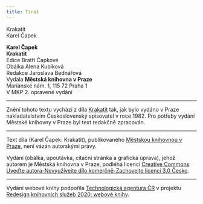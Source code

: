```yaml
---
title: Tiráž
---
```


Krakatit  
Karel Čapek  
[^1]: Brizance (franc.) – tříštivost. _Pozn. red_.  
[^2]: Ve velkém. _Pozn. red_.  
[^3]: Kupředu! _Pozn. red_.  
[^4]: Ulstr – těžký zimní kabát. _Pozn. red_.  
[^5]: Frýzek – vlys. _Pozn. red_.  
[^6]: Překlad O. Vaňorného (1921).  
[^7]: Amence (lat.) – zmatenost. _Pozn. red_.  
[^8]: Divinace (lat.) – tušení, předvídání. _Pozn. red_.  
[^9]: Kybelé, podle řecké mytologie maloasijská „velká matka bohů“, matka veškerého života. _Pozn. red_.  
[^10]: L. Buchner (1824–1899) – něm. lékař a filozof s radikálně materialistickými názory. _Pozn. red_.  
[^11]: Bootes (lat.) – souhvězdí Pastýře. _Pozn. red_.  
[^12]: Ženerózní /generózní (franc.) – šlechetný. _Pozn. red_.  
[^13]: Očekávám tě, P. S. Pozor, K. dorazil z Hamburku… _Pozn. red_.  
[^14]: Jinak na to K. přijde. _Pozn. red_.  
[^15]: „Jednomu jest vznešenou, nebeskou bohyní, druhému vydatnou krávou, která mu dává mléko.“ Schillerův epigram, překlad O. Vaňorný. _Pozn. red_.  
[^16]: Nauen – německé město, v němž byla r. 1906 založena nejstarší německá radiostanice. _Pozn. red._  
[^17]: Makao /macao – karetní hra. _Pozn. red_.  
[^18]: Aiás – hrdina Homérovy Iliady, nejvyšší a nejsilnější ze všech Achájců. _Pozn. red_.  
[^19]: Laissez-passer (franc.) – propustka. _Pozn. red_.  
[^20]: Chaise longue (franc.) – lehátko. _Pozn. red_.  
[^21]: Želví polévka. _Pozn. red_.  
[^22]: Bej / beg (tur.) – islámský panovník, později nižší hodnostář či úředník. _Pozn. red_.  
[^23]: Galop (franc.) – klus. _Pozn. red_.  
[^24]: Fraktura femoris (lat.) – zlomenina stehenní kosti. _Pozn. red_.  
[^25]: Swedenborg, Imanuel (1688–1772) – švéd. přírodovědec, známý mj. svými teozofickými vizemi. _Pozn. red_.  
[^26]: Cousine (franc.) – bratranec. _Pozn. red_.  
[^27]: Můj strýc. _Pozn. red_.  
[^28]: Velký umělec. _Pozn. red_.  
[^29]: Učitel tance. _Pozn. red_.  
[^30]: Elože (řec.) – chvalořeč, pochvala. _Pozn. red_.  
[^31]: To je hloupé. _Pozn. red_.  
[^32]: Kakemono (jap.) – svitkový závěsný obraz. _Pozn. red_.  
[^33]: Konfinace – úřední příkaz k pobytu na určeném místě, omezení volného pohybu. _Pozn. red_.  
[^34]: Inkulpace – obvinění. _Pozn. red_.  
[^35]: Dernier cri (franc.) – dosl. poslední výkřik. _Pozn. red_.  
[^36]: Komtur (franc.) – vyšší hodnostář rytířského řádu. _Pozn. red_.  
[^37]: Dreadnought (angl.) – pův. název bitevní lodi (Ničeho se neboj), obecné označení pro takový typ lodí. _Pozn. red_.  
[^38]: Velmi laskavý. _Pozn. red_.  
[^39]: Bunčuk (tur.) – vojenský odznak (žerď s koňským ohonem). _Pozn. red_.  
[^40]: Extra statum (lat.) – mimo stav, mimořádně. _Pozn. red_.  
[^41]: Sapér (franc.) – ženista. _Pozn. red_.  
[^42]: Peignoir (franc.) – župan. _Pozn. red_.  
[^43]: Kontribuce – peněžní dávky vymáhané okupační mocí na obyvatelstvu obsazeného území. _Pozn. red_.  
[^44]: Tastr (něm.) – tlačítko, vypínač. _Pozn. red_.  
[^45]: Sláva vítězství! _Pozn. red_.  
[^46]: Mitrajéza (z franc. mitrailleuse) – palná zbraň, předchůdce kulometu. _Pozn. red_.  
V MKP 1. elektronické vydání z 10. 10. 2022.

  
[^1]: Brizance (franc.) – tříštivost. _Pozn. red_.  
[^2]: Ve velkém. _Pozn. red_.  
[^3]: Kupředu! _Pozn. red_.  
[^4]: Ulstr – těžký zimní kabát. _Pozn. red_.  
[^5]: Frýzek – vlys. _Pozn. red_.  
[^6]: Překlad O. Vaňorného (1921).  
[^7]: Amence (lat.) – zmatenost. _Pozn. red_.  
[^8]: Divinace (lat.) – tušení, předvídání. _Pozn. red_.  
[^9]: Kybelé, podle řecké mytologie maloasijská „velká matka bohů“, matka veškerého života. _Pozn. red_.  
[^10]: L. Buchner (1824–1899) – něm. lékař a filozof s radikálně materialistickými názory. _Pozn. red_.  
[^11]: Bootes (lat.) – souhvězdí Pastýře. _Pozn. red_.  
[^12]: Ženerózní /generózní (franc.) – šlechetný. _Pozn. red_.  
[^13]: Očekávám tě, P. S. Pozor, K. dorazil z Hamburku… _Pozn. red_.  
[^14]: Jinak na to K. přijde. _Pozn. red_.  
[^15]: „Jednomu jest vznešenou, nebeskou bohyní, druhému vydatnou krávou, která mu dává mléko.“ Schillerův epigram, překlad O. Vaňorný. _Pozn. red_.  
[^16]: Nauen – německé město, v němž byla r. 1906 založena nejstarší německá radiostanice. _Pozn. red._  
[^17]: Makao /macao – karetní hra. _Pozn. red_.  
[^18]: Aiás – hrdina Homérovy Iliady, nejvyšší a nejsilnější ze všech Achájců. _Pozn. red_.  
[^19]: Laissez-passer (franc.) – propustka. _Pozn. red_.  
[^20]: Chaise longue (franc.) – lehátko. _Pozn. red_.  
[^21]: Želví polévka. _Pozn. red_.  
[^22]: Bej / beg (tur.) – islámský panovník, později nižší hodnostář či úředník. _Pozn. red_.  
[^23]: Galop (franc.) – klus. _Pozn. red_.  
[^24]: Fraktura femoris (lat.) – zlomenina stehenní kosti. _Pozn. red_.  
[^25]: Swedenborg, Imanuel (1688–1772) – švéd. přírodovědec, známý mj. svými teozofickými vizemi. _Pozn. red_.  
[^26]: Cousine (franc.) – bratranec. _Pozn. red_.  
[^27]: Můj strýc. _Pozn. red_.  
[^28]: Velký umělec. _Pozn. red_.  
[^29]: Učitel tance. _Pozn. red_.  
[^30]: Elože (řec.) – chvalořeč, pochvala. _Pozn. red_.  
[^31]: To je hloupé. _Pozn. red_.  
[^32]: Kakemono (jap.) – svitkový závěsný obraz. _Pozn. red_.  
[^33]: Konfinace – úřední příkaz k pobytu na určeném místě, omezení volného pohybu. _Pozn. red_.  
[^34]: Inkulpace – obvinění. _Pozn. red_.  
[^35]: Dernier cri (franc.) – dosl. poslední výkřik. _Pozn. red_.  
[^36]: Komtur (franc.) – vyšší hodnostář rytířského řádu. _Pozn. red_.  
[^37]: Dreadnought (angl.) – pův. název bitevní lodi (Ničeho se neboj), obecné označení pro takový typ lodí. _Pozn. red_.  
[^38]: Velmi laskavý. _Pozn. red_.  
[^39]: Bunčuk (tur.) – vojenský odznak (žerď s koňským ohonem). _Pozn. red_.  
[^40]: Extra statum (lat.) – mimo stav, mimořádně. _Pozn. red_.  
[^41]: Sapér (franc.) – ženista. _Pozn. red_.  
[^42]: Peignoir (franc.) – župan. _Pozn. red_.  
[^43]: Kontribuce – peněžní dávky vymáhané okupační mocí na obyvatelstvu obsazeného území. _Pozn. red_.  
[^44]: Tastr (něm.) – tlačítko, vypínač. _Pozn. red_.  
[^45]: Sláva vítězství! _Pozn. red_.  
[^46]: Mitrajéza (z franc. mitrailleuse) – palná zbraň, předchůdce kulometu. _Pozn. red_.  
V MKP 1. elektronické vydání z 10. 10. 2022.

**Karel Čapek**  
**Krakatit**  
Edice Bratři Čapkové  
Obálka Alena Kubíková  
Redakce Jaroslava Bednářová  
Vydala **Městská knihovna v Praze**  
Mariánské nám. 1, 115 72 Praha 1  
V MKP 2. opravené vydání  
[^1]: Brizance (franc.) – tříštivost. _Pozn. red_.  
[^2]: Ve velkém. _Pozn. red_.  
[^3]: Kupředu! _Pozn. red_.  
[^4]: Ulstr – těžký zimní kabát. _Pozn. red_.  
[^5]: Frýzek – vlys. _Pozn. red_.  
[^6]: Překlad O. Vaňorného (1921).  
[^7]: Amence (lat.) – zmatenost. _Pozn. red_.  
[^8]: Divinace (lat.) – tušení, předvídání. _Pozn. red_.  
[^9]: Kybelé, podle řecké mytologie maloasijská „velká matka bohů“, matka veškerého života. _Pozn. red_.  
[^10]: L. Buchner (1824–1899) – něm. lékař a filozof s radikálně materialistickými názory. _Pozn. red_.  
[^11]: Bootes (lat.) – souhvězdí Pastýře. _Pozn. red_.  
[^12]: Ženerózní /generózní (franc.) – šlechetný. _Pozn. red_.  
[^13]: Očekávám tě, P. S. Pozor, K. dorazil z Hamburku… _Pozn. red_.  
[^14]: Jinak na to K. přijde. _Pozn. red_.  
[^15]: „Jednomu jest vznešenou, nebeskou bohyní, druhému vydatnou krávou, která mu dává mléko.“ Schillerův epigram, překlad O. Vaňorný. _Pozn. red_.  
[^16]: Nauen – německé město, v němž byla r. 1906 založena nejstarší německá radiostanice. _Pozn. red._  
[^17]: Makao /macao – karetní hra. _Pozn. red_.  
[^18]: Aiás – hrdina Homérovy Iliady, nejvyšší a nejsilnější ze všech Achájců. _Pozn. red_.  
[^19]: Laissez-passer (franc.) – propustka. _Pozn. red_.  
[^20]: Chaise longue (franc.) – lehátko. _Pozn. red_.  
[^21]: Želví polévka. _Pozn. red_.  
[^22]: Bej / beg (tur.) – islámský panovník, později nižší hodnostář či úředník. _Pozn. red_.  
[^23]: Galop (franc.) – klus. _Pozn. red_.  
[^24]: Fraktura femoris (lat.) – zlomenina stehenní kosti. _Pozn. red_.  
[^25]: Swedenborg, Imanuel (1688–1772) – švéd. přírodovědec, známý mj. svými teozofickými vizemi. _Pozn. red_.  
[^26]: Cousine (franc.) – bratranec. _Pozn. red_.  
[^27]: Můj strýc. _Pozn. red_.  
[^28]: Velký umělec. _Pozn. red_.  
[^29]: Učitel tance. _Pozn. red_.  
[^30]: Elože (řec.) – chvalořeč, pochvala. _Pozn. red_.  
[^31]: To je hloupé. _Pozn. red_.  
[^32]: Kakemono (jap.) – svitkový závěsný obraz. _Pozn. red_.  
[^33]: Konfinace – úřední příkaz k pobytu na určeném místě, omezení volného pohybu. _Pozn. red_.  
[^34]: Inkulpace – obvinění. _Pozn. red_.  
[^35]: Dernier cri (franc.) – dosl. poslední výkřik. _Pozn. red_.  
[^36]: Komtur (franc.) – vyšší hodnostář rytířského řádu. _Pozn. red_.  
[^37]: Dreadnought (angl.) – pův. název bitevní lodi (Ničeho se neboj), obecné označení pro takový typ lodí. _Pozn. red_.  
[^38]: Velmi laskavý. _Pozn. red_.  
[^39]: Bunčuk (tur.) – vojenský odznak (žerď s koňským ohonem). _Pozn. red_.  
[^40]: Extra statum (lat.) – mimo stav, mimořádně. _Pozn. red_.  
[^41]: Sapér (franc.) – ženista. _Pozn. red_.  
[^42]: Peignoir (franc.) – župan. _Pozn. red_.  
[^43]: Kontribuce – peněžní dávky vymáhané okupační mocí na obyvatelstvu obsazeného území. _Pozn. red_.  
[^44]: Tastr (něm.) – tlačítko, vypínač. _Pozn. red_.  
[^45]: Sláva vítězství! _Pozn. red_.  
[^46]: Mitrajéza (z franc. mitrailleuse) – palná zbraň, předchůdce kulometu. _Pozn. red_.  
V MKP 1. elektronické vydání z 10. 10. 2022.

***

Znění tohoto textu vychází z díla [Krakatit](https://search.mlp.cz/cz/titul/tovarna-na-absolutno-krakatit/2302/) tak, jak bylo vydáno v Praze nakladatelstvím Československý spisovatel v roce 1982. Pro potřeby vydání Městské knihovny v Praze byl text redakčně zpracován.

***


Text díla (Karel Čapek: Krakatit), publikovaného [Městskou knihovnou v Praze](https://www.mlp.cz/cz/), není vázán autorskými právy.


Vydání (obálka, upoutávka, citační stránka a grafická úprava), jehož autorem je Městská knihovna v Praze, podléhá licenci [Creative Commons Uveďte autora-Nevyužívejte dílo komerčně-Zachovejte licenci 3.0 Česko](https://creativecommons.org/licenses/by-nc-sa/3.0/cz/).

***

Vydání webové knihy podpořila [Technologická agentura ČR](https://www.tacr.cz/) v projektu [Redesign knihovních služeb 2020: webové knihy](https://starfos.tacr.cz/cs/project/TL04000391).